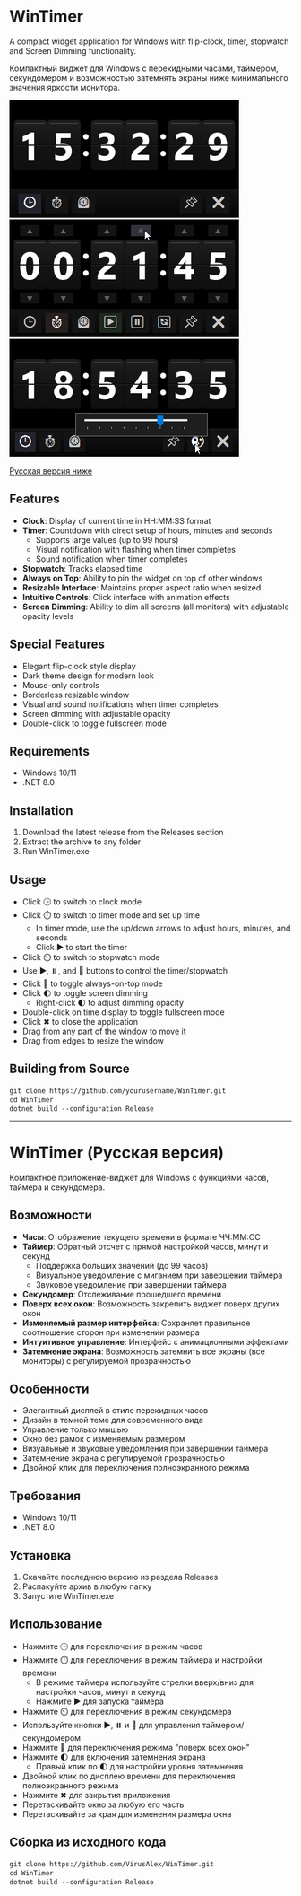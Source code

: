 # WinTimer

A compact widget application for Windows with flip-clock, timer, stopwatch and Screen Dimming functionality.

Компактный виджет для Windows с перекидными часами, таймером, секундомером и возможностью затемнять экраны ниже минимального значения яркости монитора.

![Clock Mode](WinTimer-clock.png)\
![Timer Mode](WinTimer-countdown.png)\
![Screen Dimmer](WinTimer-dimmer.png)

[Русская версия ниже](#wintimer-ru)

## Features

- **Clock**: Display of current time in HH:MM:SS format
- **Timer**: Countdown with direct setup of hours, minutes and seconds
   - Supports large values (up to 99 hours)
   - Visual notification with flashing when timer completes
   - Sound notification when timer completes
- **Stopwatch**: Tracks elapsed time
- **Always on Top**: Ability to pin the widget on top of other windows
- **Resizable Interface**: Maintains proper aspect ratio when resized
- **Intuitive Controls**: Click interface with animation effects
- **Screen Dimming**: Ability to dim all screens (all monitors) with adjustable opacity levels

## Special Features

- Elegant flip-clock style display
- Dark theme design for modern look
- Mouse-only controls
- Borderless resizable window
- Visual and sound notifications when timer completes
- Screen dimming with adjustable opacity
- Double-click to toggle fullscreen mode

## Requirements

- Windows 10/11
- .NET 8.0

## Installation

1. Download the latest release from the Releases section
2. Extract the archive to any folder
3. Run WinTimer.exe

## Usage

- Click 🕒 to switch to clock mode
- Click ⏱️ to switch to timer mode and set up time
  - In timer mode, use the up/down arrows to adjust hours, minutes, and seconds
  - Click ▶️ to start the timer
- Click ⏲️ to switch to stopwatch mode
- Use ▶️, ⏸️, and 🔄 buttons to control the timer/stopwatch
- Click 📌 to toggle always-on-top mode
- Click 🌓 to toggle screen dimming
  - Right-click 🌓 to adjust dimming opacity
- Double-click on time display to toggle fullscreen mode
- Click ✖ to close the application
- Drag from any part of the window to move it
- Drag from edges to resize the window

## Building from Source

```
git clone https://github.com/yourusername/WinTimer.git
cd WinTimer
dotnet build --configuration Release
```

---

<a name="wintimer-ru"></a>
# WinTimer (Русская версия)

Компактное приложение-виджет для Windows с функциями часов, таймера и секундомера.

## Возможности

- **Часы**: Отображение текущего времени в формате ЧЧ:ММ:СС
- **Таймер**: Обратный отсчет с прямой настройкой часов, минут и секунд
   - Поддержка больших значений (до 99 часов)
   - Визуальное уведомление с миганием при завершении таймера
   - Звуковое уведомление при завершении таймера
- **Секундомер**: Отслеживание прошедшего времени
- **Поверх всех окон**: Возможность закрепить виджет поверх других окон
- **Изменяемый размер интерфейса**: Сохраняет правильное соотношение сторон при изменении размера
- **Интуитивное управление**: Интерфейс с анимационными эффектами
- **Затемнение экрана**: Возможность затемнить все экраны (все мониторы) с регулируемой прозрачностью


## Особенности

- Элегантный дисплей в стиле перекидных часов
- Дизайн в темной теме для современного вида
- Управление только мышью
- Окно без рамок с изменяемым размером
- Визуальные и звуковые уведомления при завершении таймера
- Затемнение экрана с регулируемой прозрачностью
- Двойной клик для переключения полноэкранного режима

## Требования

- Windows 10/11
- .NET 8.0

## Установка

1. Скачайте последнюю версию из раздела Releases
2. Распакуйте архив в любую папку
3. Запустите WinTimer.exe

## Использование

- Нажмите 🕒 для переключения в режим часов
- Нажмите ⏱️ для переключения в режим таймера и настройки времени
  - В режиме таймера используйте стрелки вверх/вниз для настройки часов, минут и секунд
  - Нажмите ▶️ для запуска таймера
- Нажмите ⏲️ для переключения в режим секундомера
- Используйте кнопки ▶️, ⏸️ и 🔄 для управления таймером/секундомером
- Нажмите 📌 для переключения режима "поверх всех окон"
- Нажмите 🌓 для включения затемнения экрана
  - Правый клик по 🌓 для настройки уровня затемнения
- Двойной клик по дисплею времени для переключения полноэкранного режима
- Нажмите ✖ для закрытия приложения
- Перетаскивайте окно за любую его часть
- Перетаскивайте за края для изменения размера окна

## Сборка из исходного кода

```
git clone https://github.com/VirusAlex/WinTimer.git
cd WinTimer
dotnet build --configuration Release
```